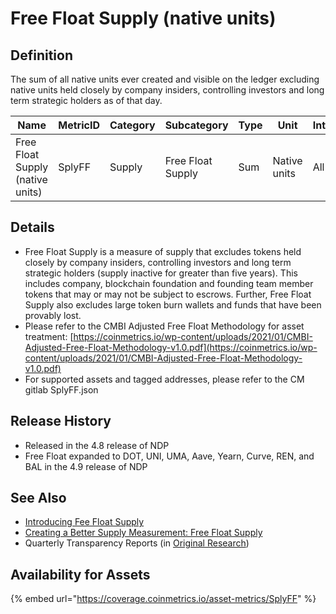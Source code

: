 # Free Float Supply (native units)

## Definition

The sum of all native units ever created and visible on the ledger excluding native units held closely by company insiders, controlling investors and long term strategic holders as of that day.

| Name                             | MetricID | Category | Subcategory       | Type | Unit         | Interval |
| -------------------------------- | -------- | -------- | ----------------- | ---- | ------------ | -------- |
| Free Float Supply (native units) | SplyFF   | Supply   | Free Float Supply | Sum  | Native units | All time |

## Details

* Free Float Supply is a measure of supply that excludes tokens held closely by company insiders, controlling investors and long term strategic holders (supply inactive for greater than five years). This includes company, blockchain foundation and founding team member tokens that may or may not be subject to escrows. Further, Free Float Supply also excludes large token burn wallets and funds that have been provably lost.
* Please refer to the CMBI Adjusted Free Float Methodology for asset treatment: [https://coinmetrics.io/wp-content/uploads/2021/01/CMBI-Adjusted-Free-Float-Methodology-v1.0.pdf](https://coinmetrics.io/wp-content/uploads/2021/01/CMBI-Adjusted-Free-Float-Methodology-v1.0.pdf)
* For supported assets and tagged addresses, please refer to the CM gitlab SplyFF.json

## Release History

* Released in the 4.8 release of NDP
* Free Float expanded to DOT, UNI, UMA, Aave, Yearn, Curve, REN, and BAL in the 4.9 release of NDP

## **See Also**

* [Introducing Fee Float Supply](https://coinmetrics.io/introducing-free-float-supply/)&#x20;
* [Creating a Better Supply Measurement: Free Float Supply](https://coinmetrics.substack.com/p/coin-metrics-state-of-the-network-7d0)
* Quarterly Transparency Reports (in [Original Research](https://coinmetrics.io/insights/original-research/))&#x20;

## **Availability for Assets**

{% embed url="https://coverage.coinmetrics.io/asset-metrics/SplyFF" %}
